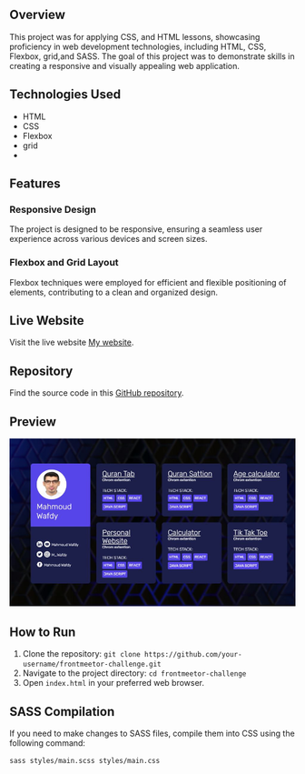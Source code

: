 ## Overview
This project was for applying CSS, and HTML lessons, showcasing proficiency in web development technologies, including HTML, CSS, Flexbox, grid,and SASS. The goal of this project was to demonstrate skills in creating a responsive and visually appealing web application.

## Technologies Used
- HTML
- CSS
- Flexbox
- grid
- 
## Features
### Responsive Design
The project is designed to be responsive, ensuring a seamless user experience across various devices and screen sizes.

### Flexbox and Grid Layout
Flexbox  techniques were employed for efficient and flexible positioning of elements, contributing to a clean and organized design.

## Live Website
Visit the live website [My website](https://mahmoudwafdy.github.io/project-dashboard/).

## Repository
Find the source code in this [GitHub repository](https://github.com/MahmoudWafdy/project-dashboard).

## Preview
![website photo](./assets/screen1.JPG) 

## How to Run
1. Clone the repository: `git clone https://github.com/your-username/frontmeetor-challenge.git`
2. Navigate to the project directory: `cd frontmeetor-challenge`
3. Open `index.html` in your preferred web browser.

## SASS Compilation
If you need to make changes to SASS files, compile them into CSS using the following command:
```bash
sass styles/main.scss styles/main.css
